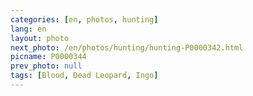 ```yaml
---
categories: [en, photos, hunting]
lang: en
layout: photo
next_photo: /en/photos/hunting/hunting-P0000342.html
picname: P0000344
prev_photo: null
tags: [Blood, Dead Leopard, Ingo]
---
```

